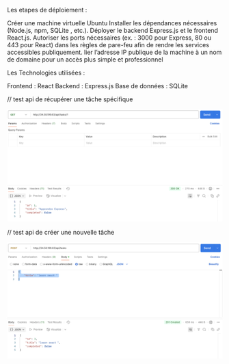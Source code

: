 Les etapes de déploiement :

  Créer une machine virtuelle Ubuntu 
  Installer les dépendances nécessaires (Node.js, npm, SQLite , etc.).
  Déployer le backend Express.js et le frontend React.js.
  Autoriser les ports nécessaires (ex. : 3000 pour Express, 80 ou 443 pour React) dans les règles de pare-feu afin de rendre les services accessibles publiquement.
  lier l’adresse IP publique de la machine à un nom de domaine pour un accès plus simple et professionnel
  
Les Technologies utilisées :

  Frontend : React
  Backend : Express.js
  Base de données : SQLite

// test api de récupérer une tâche spécifique

![Description de l’image](./capture_api/c3.png)

// test api de créer une nouvelle tâche

![Description de l’image](./capture_api/c4.png)



